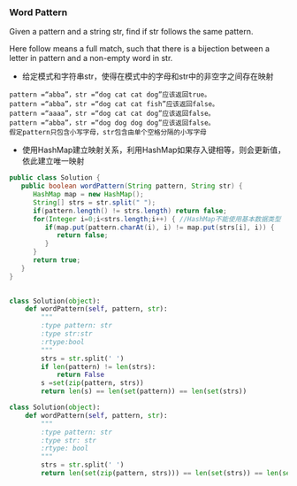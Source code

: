 ### Word Pattern
Given a pattern and a string str, find if str follows the same pattern.

Here follow means a full match, such that there is a bijection between a letter in pattern and a non-empty word in str.

* 给定模式和字符串str，使得在模式中的字母和str中的非空字之间存在映射

``` 
pattern =“abba”，str =“dog cat cat dog”应该返回true。
pattern =“abba”，str =“dog cat cat fish”应该返回false。
pattern =“aaaa”，str =“dog cat cat dog”应该返回false。
pattern =“abba”，str =“dog dog dog dog”应该返回false。
假定pattern只包含小写字母，str包含由单个空格分隔的小写字母
```
* 使用HashMap建立映射关系，利用HashMap如果存入键相等，则会更新值，依此建立唯一映射
``` java
public class Solution {
   public boolean wordPattern(String pattern, String str) {
      HashMap map = new HashMap();
      String[] strs = str.split(" ");
      if(pattern.length() != strs.length) return false;
      for(Integer i=0;i<strs.length;i++) { //HashMap不能使用基本数据类型
         if(map.put(pattern.charAt(i), i) != map.put(strs[i], i)) {
            return false; 
         }
      }
      return true;
   }
}
          
```

``` python
class Solution(object):
    def wordPattern(self, pattern, str):
        """
        :type pattern: str
        :type str:str
        :rtype:bool
        """
        strs = str.split(' ')
        if len(pattern) != len(strs):
            return False
        s =set(zip(pattern, strs))
        return len(s) == len(set(pattern)) == len(set(strs))
```
``` python
class Solution(object):
    def wordPattern(self, pattern, str):
        """
        :type pattern: str
        :type str: str
        :rtype: bool
        """
        strs = str.split(' ')
        return len(set(zip(pattern, strs))) == len(set(strs)) == len(set(pattern)) and len(pattern) == len(strs)
```